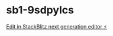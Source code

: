 # sb1-9sdpylcs

[Edit in StackBlitz next generation editor ⚡️](https://stackblitz.com/~/github.com/alinforM/sb1-9sdpylcs)
